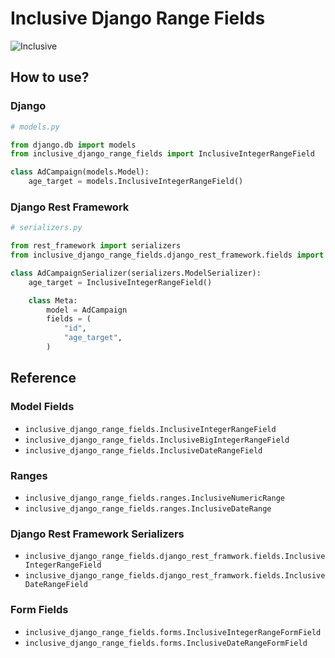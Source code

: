 # Inclusive Django Range Fields

![Inclusive](https://media.giphy.com/media/xUOwGdD7RGT4CTnUaY/giphy.gif "Inclusive")

## How to use?

### Django

```python
# models.py

from django.db import models
from inclusive_django_range_fields import InclusiveIntegerRangeField

class AdCampaign(models.Model):
    age_target = models.InclusiveIntegerRangeField()
```

### Django Rest Framework

```python
# serializers.py

from rest_framework import serializers
from inclusive_django_range_fields.django_rest_framework.fields import InclusiveIntegerRangeField

class AdCampaignSerializer(serializers.ModelSerializer):
    age_target = InclusiveIntegerRangeField()

    class Meta:
        model = AdCampaign
        fields = (
            "id",
            "age_target",
        )
```

## Reference

### Model Fields

- `inclusive_django_range_fields.InclusiveIntegerRangeField`
- `inclusive_django_range_fields.InclusiveBigIntegerRangeField`
- `inclusive_django_range_fields.InclusiveDateRangeField`

### Ranges

- `inclusive_django_range_fields.ranges.InclusiveNumericRange`
- `inclusive_django_range_fields.ranges.InclusiveDateRange`


### Django Rest Framework Serializers

- `inclusive_django_range_fields.django_rest_framwork.fields.InclusiveIntegerRangeField`
- `inclusive_django_range_fields.django_rest_framwork.fields.InclusiveDateRangeField`


### Form Fields

- `inclusive_django_range_fields.forms.InclusiveIntegerRangeFormField`
- `inclusive_django_range_fields.forms.InclusiveDateRangeFormField`
